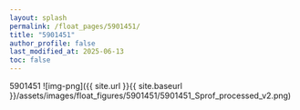 ```yaml
---
layout: splash
permalink: /float_pages/5901451/
title: "5901451"
author_profile: false
last_modified_at: 2025-06-13
toc: false
---
```

 
5901451
![img-png]({{ site.url }}{{ site.baseurl }}/assets/images/float_figures/5901451/5901451_Sprof_processed_v2.png)